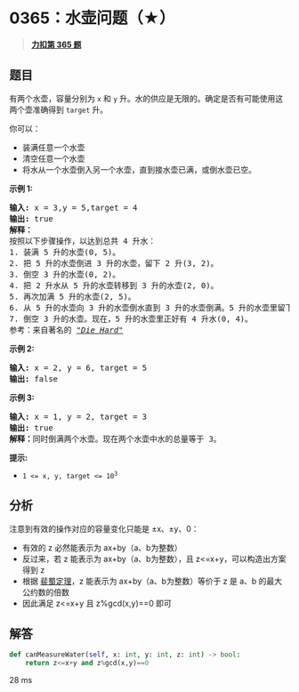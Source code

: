 # 0365：水壶问题（★）


> <u>**[力扣第 365 题](https://leetcode.cn/problems/water-and-jug-problem/)**</u>

## 题目

<p>有两个水壶，容量分别为 <code>x</code> 和 <code>y</code> 升。水的供应是无限的。确定是否有可能使用这两个壶准确得到 <code>target</code> 升。</p>

<p>你可以：</p>

<ul>
<li>装满任意一个水壶</li>
<li>清空任意一个水壶</li>
<li>将水从一个水壶倒入另一个水壶，直到接水壶已满，或倒水壶已空。</li>
</ul>



<p><strong>示例 1:</strong> </p>

<pre>
<strong>输入:</strong> x = 3,y = 5,target = 4
<strong>输出:</strong> true
<strong>解释：
</strong>按照以下步骤操作，以达到总共 4 升水：
1. 装满 5 升的水壶(0, 5)。
2. 把 5 升的水壶倒进 3 升的水壶，留下 2 升(3, 2)。
3. 倒空 3 升的水壶(0, 2)。
4. 把 2 升水从 5 升的水壶转移到 3 升的水壶(2, 0)。
5. 再次加满 5 升的水壶(2, 5)。
6. 从 5 升的水壶向 3 升的水壶倒水直到 3 升的水壶倒满。5 升的水壶里留下了 4 升水(3, 4)。
7. 倒空 3 升的水壶。现在，5 升的水壶里正好有 4 升水(0, 4)。
参考：来自著名的 <a href="https://www.youtube.com/watch?v=BVtQNK_ZUJg"><em>"Die Hard"</em></a></pre>

<p><strong>示例 2:</strong></p>

<pre>
<strong>输入:</strong> x = 2, y = 6, target = 5
<strong>输出:</strong> false
</pre>

<p><strong>示例 3:</strong></p>

<pre>
<strong>输入:</strong> x = 1, y = 2, target = 3
<strong>输出:</strong> true
<b>解释：</b>同时倒满两个水壶。现在两个水壶中水的总量等于 3。</pre>



<p><strong>提示:</strong></p>

<ul>
<li><code>1 &lt;= x, y, target &lt;= 10<sup>3</sup></code></li>
</ul>


## 分析

注意到有效的操作对应的容量变化只能是 ±x、±y、0：
- 有效的 z 必然能表示为 ax+by（a、b为整数）
- 反过来，若 z 能表示为 ax+by（a、b为整数），且 z<=x+y，可以构造出方案得到 z
- 根据 [裴蜀定理](//oi-wiki.org/math/number-theory/bezouts/)，z 能表示为 ax+by（a、b为整数）等价于 z 是 a、b 的最大公约数的倍数
- 因此满足 z<=x+y 且 z%gcd(x,y)==0 即可

## 解答

```python
def canMeasureWater(self, x: int, y: int, z: int) -> bool:
    return z<=x+y and z%gcd(x,y)==0
```
28 ms

